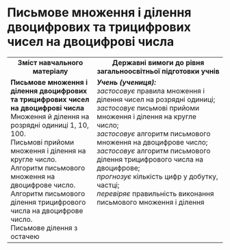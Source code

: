 # Письмове множення і ділення двоцифрових та трицифрових чисел на двоцифрові числа
<table>
  <tr>
    <td width="40%" align="center"><b>Зміст навчального матеріалу<b></td>
    <td width="60%" align="center"><b>Державні вимоги до рівня загальноосвітньої підготовки учнів</b></td>
  </tr>
  <tr>
    <td width="40%" style="vertical-align:top !important;"><b>Письмове множення і ділення двоцифрових та трицифрових чисел на двоцифрові числа</b><br>
Множення й ділення на розрядні одиниці 1, 10, 100.<br>
Письмові прийоми множення і ділення на кругле число. <br>
Алгоритм письмового множення на двоцифрове число. <br>
Алгоритм письмового ділення трицифрового числа на двоцифрове число.<br>
Письмове ділення з остачею<br></td>
    <td width="60%" style="vertical-align:top !important;"><i><b>Учень (учениця):</b></i><br>
<i>застосовує</i> правила множення і ділення чисел на розрядні одиниці;<br>
<i>застосовує</i> письмові прийоми множення і ділення на кругле число; <br>
<i>застосовує</i> алгоритм письмового множення на двоцифрове число;<br>
<i>застосовує</i> алгоритм письмового ділення трицифрового числа на двоцифрове;<br>
<i>прогнозує</i> кількість цифр у добутку, частці;<br>
<i>перевіряє </i> правильність виконання письмового множення і ділення<br></td>
  </tr>
</table>
